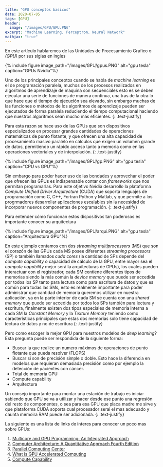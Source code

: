 ```yaml
---
title: "GPU conceptos basicos"
date: 2020-07-05
tags: [GPU]
header:
  image: "/images/GPU/GPU.PNG"
excerpt: "Machine Learning, Perceptron, Neural Network"
mathjax: "true"
---
```



En este artículo hablaremos de las Unidades de Procesamiento Grafico o *(GPU)* por sus siglas en ingles  

{% include figure image_path="/images/GPU/gpus.PNG" alt="gpu tesla" caption="GPUs Nvidia"%}


Uno de los principales conceptos cuando se habla de *machine learning* es el de programación paralela, muchos de los procesos realizados en algoritmos de aprendizaje de maquina son secuenciales esto es se deben ejecutar una serie de funciones de manera continua, una tras de la otra lo que hace que el tiempo de ejecución sea elevado, sin embargo muchas de las funciones o métodos de los algoritmos de aprendizaje pueden ser ejecutados de forma paralela reduciendo el tiempo computacional haciendo que nuestros algoritmos sean mucho más eficientes. 
{: .text-justify}

Para esta razon se hace uso de las GPUs que son dispositivos especializados en procesar grandes cantidades de operaciones matemáticas de punto flotante, y  que ofrecen una alta capacidad de procesamiento masivo paralelo en cálculos que exigen un volumen grande de datos, permitiendo un rápido acceso  tanto a memoria como en las operaciones vectoriales y de interpolación.
{: .text-justify}


{% include figure image_path="/images/GPU/gp.PNG" alt="gpu tesla" caption="CPU vs GPU"%}


Sin embargo para poder hacer uso de las bondades y aprovechar el poder que ofrecen las GPUs es indispensable contar con *frameworks* que nos permitan programarlas. Para este ofjetivo Nvidia desarrollo la plataforma  *Compute Unified Driver Arquitecture* (CUDA)  que soporta lenguajes de programación como C, C++, Fortran Python y Matlab, y que permite a los progrmadores desarrollar aplicaciones escalables sin la necesidad de incorporar nuevos componentes de programación.
{: .text-justify}


Para entender cómo funcionan estos dispositivos tan poderosos es importante conocer su arquitectura

{% include figure image_path="/images/GPU/arqui.PNG" alt="gpu tesla" caption="Arquitectura GPU"%}



En este ejemplo contamos con dos *streaming multiprocessors* (MS) que son el corazón de las GPUs cada MS posee diferentes *streaming processors* (SP) o también llamados *cuda cores* (la cantidad de SPs depende del *compute capability* o capacidad de cálculo de la GPU, entre mayor sea el *compute capability* mejor será la arquitecturas de GPUs), los cuales pueden interactuar con el registrador, cada SM contiene diferentes tipos de memorias siendo la más común la *device memory* que puede ser accedida por todos los SP tanto  para lectura como para escritura de datos y que es común para todas las SMs, esto es realmente importante para poder administrar que cantidad de memoria queremos utilizar en nuestra aplicación, ya en la parte interior de cada SM se cuenta con una *shared memory* que puede ser accedida por todos los SPs también para lectura y escritura, finalmente existen dos tipos especiales de memoria interna a cada SM la *Constant Memory* y la *Texture Memory* teniendo como características principales que estas dos memorias solo tiene capacidad de lectura de datos y no de escritura 
{: .text-justify}


Pero como escoger la mejor GPU para nuestros modelos de *deep learning*? Esta pregunta puede ser respondida de la siguiente forma:

* Buscar la que realice un numero máximos de operaciones de punto flotante que pueda resolver (FLOPS)
* Buscar si son de precisión simple o doble. Esto hace la diferencia en modelos que requieran demasiada precisión como por ejemplo la detección de pacientes con cáncer.
* Total de memoria GPU
* Compute capability
* Arquitectura

Un consejo importante para montar una estación de trabajo es iniciar sabiendo que GPU se va a utilizar y hacer desde ese punto una regresión del resto de componentes, o sea para esa GPU que placa madre me sirve y que plataforma CUDA soporta cual procesador serai el mas adecuado y caunta memoira RAM puede ser adicionada. 
{: .text-justify}



La siguiente es una lista de links de interes para conocer un poco mas sobre GPUs:
1. [Multicore and GPU Programming: An Integrated Approach](https://www.amazon.com.br/Multicore-GPU-Programming-Integrated-Approach-ebook/dp/B00QWZ2690/ref=sr_1_1?ie=UTF8&qid=1496876593&sr=8-1&keywords=Multicore+and+GPU+Programming%3A+An+Integrated+Approach)
2. [Computer Architecture: A Quantitative Approach Fourth Edition](https://users.dimi.uniud.it/~antonio.dangelo/OpSys/materials/Computer_Architecture.pdf)
3. [Parallel Computing Center](http://parallelcompute.sourceforge.net/parcom.php)
3. [What is GPU Accelerated Computing](http://www.nvidia.com/object/what-is-gpu-computing.html)
3. [Compute Capability](https://developer.nvidia.com/cuda-gpus)
